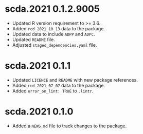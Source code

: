 # scda.2021 0.1.2.9005

* Updated R version requirement to >= 3.6.
* Added `rcd_2021_10_13` data to the package.
* Updated data to include `ADPP` and `ADPC`.
* Updated `README` file.
* Adjusted `staged_dependencies.yaml` file.

# scda.2021 0.1.1

* Updated `LICENCE` and `README` with new package references.
* Added `rcd_2021_07_07` data to the package.
* Added `error_on_lint: TRUE` to `.lintr`.

# scda.2021 0.1.0

* Added a `NEWS.md` file to track changes to the package.
